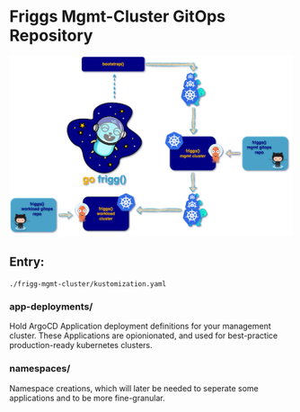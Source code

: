# Friggs Mgmt-Cluster GitOps Repository

![Frigg-Overview](assets/Frigg_Overview.png)

## Entry:

`./frigg-mgmt-cluster/kustomization.yaml`

### app-deployments/

Hold ArgoCD Application deployment definitions for your management
cluster.
These Applications are opionionated, and used for best-practice production-ready
kubernetes clusters.

### namespaces/

Namespace creations, which will later be needed to seperate some applications and to be more 
fine-granular.